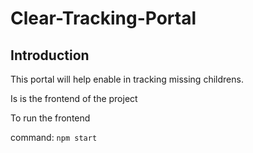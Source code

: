 # Clear-Tracking-Portal

## Introduction
This portal will help enable in tracking missing childrens.

Is is the frontend of the project

To run the frontend

command: `npm start`
